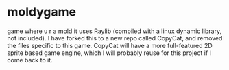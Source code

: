 # moldygame
game where  u r a mold
it uses Raylib (compiled with a linux dynamic library, not included).
I have forked this to a new repo called CopyCat, and removed the files specific to this game.
CopyCat will have a more full-featured 2D sprite based game engine, which I will probably reuse for this project if I come back to it.
